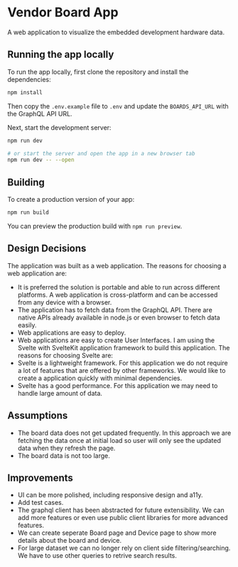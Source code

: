 # Vendor Board App

A web application to visualize the embedded development hardware data.

## Running the app locally

To run the app locally, first clone the repository and install the dependencies:

```bash
npm install
```

Then copy the `.env.example` file to `.env` and update the `BOARDS_API_URL` with the GraphQL API URL.


Next, start the development server:

```bash
npm run dev

# or start the server and open the app in a new browser tab
npm run dev -- --open
```

## Building

To create a production version of your app:

```bash
npm run build
```

You can preview the production build with `npm run preview`.

## Design Decisions

The application was built as a web application. The reasons for choosing a web application are:
- It is preferred the solution is portable and able to run across different platforms. A web application is cross-platform and can be accessed from any device with a browser.
- The application has to fetch data from the GraphQL API. There are native APIs already available in node.js or even browser to fetch data easily.
- Web applications are easy to deploy.
- Web applications are easy to create User Interfaces.
I am using the Svelte with SvelteKit application framework to build this application. The reasons for choosing Svelte are:
- Svelte is a lightweight framework. For this application we do not require a lot of features that are offered by other frameworks. We would like to create a application quickly with minimal dependencies.
- Svelte has a good performance. For this application we may need to handle large amount of data.

## Assumptions

- The board data does not get updated frequently. In this approach we are fetching the data once at initial load so user will only see the updated data when they refresh the page.
- The board data is not too large.

## Improvements

- UI can be more polished, including responsive design and a11y.
- Add test cases.
- The graphql client has been abstracted for future extensibility. We can add more features or even use public client libraries for more advanced features.
- We can create seperate Board page and Device page to show more details about the board and device.
- For large dataset we can no longer rely on client side filtering/searching. We have to use other queries to retrive search results.
